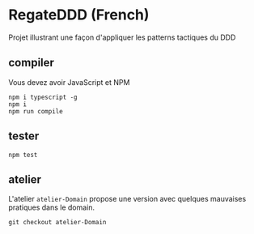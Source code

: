 # RegateDDD (French)
Projet illustrant une façon d'appliquer les patterns tactiques du DDD


## compiler

Vous devez avoir JavaScript et NPM 

    npm i typescript -g
    npm i
    npm run compile


## tester

    npm test


## atelier

L'atelier `atelier-Domain` propose une version avec quelques mauvaises pratiques dans le domain.

    git checkout atelier-Domain







